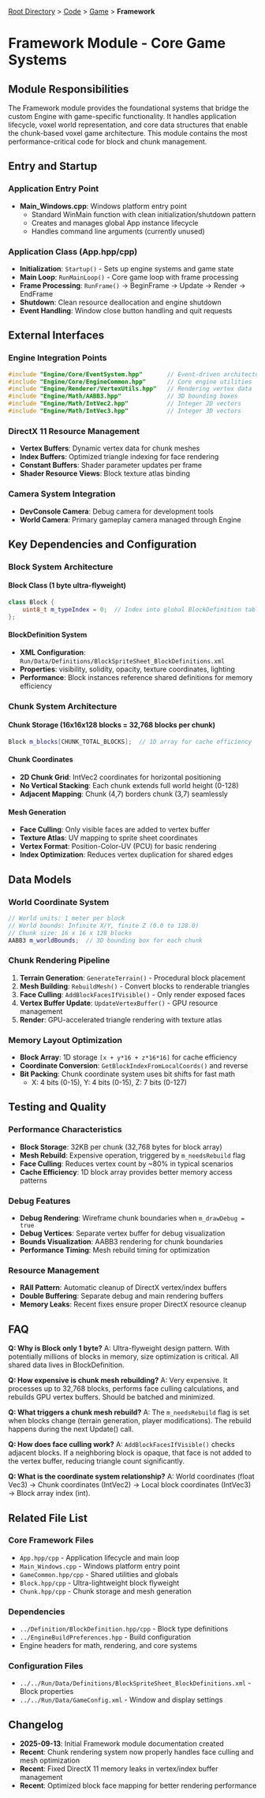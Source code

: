 [Root Directory](../../../CLAUDE.md) > [Code](../../) > [Game](../) > **Framework**

# Framework Module - Core Game Systems

## Module Responsibilities

The Framework module provides the foundational systems that bridge the custom Engine with game-specific functionality. It handles application lifecycle, voxel world representation, and core data structures that enable the chunk-based voxel game architecture. This module contains the most performance-critical code for block and chunk management.

## Entry and Startup

### Application Entry Point
- **Main_Windows.cpp**: Windows platform entry point
  - Standard WinMain function with clean initialization/shutdown pattern
  - Creates and manages global App instance lifecycle
  - Handles command line arguments (currently unused)

### Application Class (App.hpp/cpp)
- **Initialization**: `Startup()` - Sets up engine systems and game state
- **Main Loop**: `RunMainLoop()` - Core game loop with frame processing
- **Frame Processing**: `RunFrame()` → BeginFrame → Update → Render → EndFrame
- **Shutdown**: Clean resource deallocation and engine shutdown
- **Event Handling**: Window close button handling and quit requests

## External Interfaces

### Engine Integration Points
```cpp
#include "Engine/Core/EventSystem.hpp"       // Event-driven architecture
#include "Engine/Core/EngineCommon.hpp"      // Core engine utilities
#include "Engine/Renderer/VertexUtils.hpp"   // Rendering vertex data
#include "Engine/Math/AABB3.hpp"             // 3D bounding boxes
#include "Engine/Math/IntVec2.hpp"           // Integer 2D vectors
#include "Engine/Math/IntVec3.hpp"           // Integer 3D vectors
```

### DirectX 11 Resource Management
- **Vertex Buffers**: Dynamic vertex data for chunk meshes
- **Index Buffers**: Optimized triangle indexing for face rendering
- **Constant Buffers**: Shader parameter updates per frame
- **Shader Resource Views**: Block texture atlas binding

### Camera System Integration
- **DevConsole Camera**: Debug camera for development tools
- **World Camera**: Primary gameplay camera managed through Engine

## Key Dependencies and Configuration

### Block System Architecture
#### Block Class (1 byte ultra-flyweight)
```cpp
class Block {
    uint8_t m_typeIndex = 0;  // Index into global BlockDefinition table
};
```

#### BlockDefinition System
- **XML Configuration**: `Run/Data/Definitions/BlockSpriteSheet_BlockDefinitions.xml`
- **Properties**: visibility, solidity, opacity, texture coordinates, lighting
- **Performance**: Block instances reference shared definitions for memory efficiency

### Chunk System Architecture
#### Chunk Storage (16x16x128 blocks = 32,768 blocks per chunk)
```cpp
Block m_blocks[CHUNK_TOTAL_BLOCKS];  // 1D array for cache efficiency
```

#### Chunk Coordinates
- **2D Chunk Grid**: IntVec2 coordinates for horizontal positioning
- **No Vertical Stacking**: Each chunk extends full world height (0-128)
- **Adjacent Mapping**: Chunk (4,7) borders chunk (3,7) seamlessly

#### Mesh Generation
- **Face Culling**: Only visible faces are added to vertex buffer
- **Texture Atlas**: UV mapping to sprite sheet coordinates
- **Vertex Format**: Position-Color-UV (PCU) for basic rendering
- **Index Optimization**: Reduces vertex duplication for shared edges

## Data Models

### World Coordinate System
```cpp
// World units: 1 meter per block
// World bounds: Infinite X/Y, finite Z (0.0 to 128.0)
// Chunk size: 16 x 16 x 128 blocks
AABB3 m_worldBounds;  // 3D bounding box for each chunk
```

### Chunk Rendering Pipeline
1. **Terrain Generation**: `GenerateTerrain()` - Procedural block placement
2. **Mesh Building**: `RebuildMesh()` - Convert blocks to renderable triangles
3. **Face Culling**: `AddBlockFacesIfVisible()` - Only render exposed faces
4. **Vertex Buffer Update**: `UpdateVertexBuffer()` - GPU resource management
5. **Render**: GPU-accelerated triangle rendering with texture atlas

### Memory Layout Optimization
- **Block Array**: 1D storage `[x + y*16 + z*16*16]` for cache efficiency
- **Coordinate Conversion**: `GetBlockIndexFromLocalCoords()` and reverse
- **Bit Packing**: Chunk coordinate system uses bit shifts for fast math
  - X: 4 bits (0-15), Y: 4 bits (0-15), Z: 7 bits (0-127)

## Testing and Quality

### Performance Characteristics
- **Block Storage**: 32KB per chunk (32,768 bytes for block array)
- **Mesh Rebuild**: Expensive operation, triggered by `m_needsRebuild` flag
- **Face Culling**: Reduces vertex count by ~80% in typical scenarios
- **Cache Efficiency**: 1D block array provides better memory access patterns

### Debug Features
- **Debug Rendering**: Wireframe chunk boundaries when `m_drawDebug = true`
- **Debug Vertices**: Separate vertex buffer for debug visualization
- **Bounds Visualization**: AABB3 rendering for chunk boundaries
- **Performance Timing**: Mesh rebuild timing for optimization

### Resource Management
- **RAII Pattern**: Automatic cleanup of DirectX vertex/index buffers
- **Double Buffering**: Separate debug and main rendering buffers
- **Memory Leaks**: Recent fixes ensure proper DirectX resource cleanup

## FAQ

**Q: Why is Block only 1 byte?**
A: Ultra-flyweight design pattern. With potentially millions of blocks in memory, size optimization is critical. All shared data lives in BlockDefinition.

**Q: How expensive is chunk mesh rebuilding?**
A: Very expensive. It processes up to 32,768 blocks, performs face culling calculations, and rebuilds GPU vertex buffers. Should be batched and minimized.

**Q: What triggers a chunk mesh rebuild?**
A: The `m_needsRebuild` flag is set when blocks change (terrain generation, player modifications). The rebuild happens during the next Update() call.

**Q: How does face culling work?**
A: `AddBlockFacesIfVisible()` checks adjacent blocks. If a neighboring block is opaque, that face is not added to the vertex buffer, reducing triangle count significantly.

**Q: What is the coordinate system relationship?**
A: World coordinates (float Vec3) → Chunk coordinates (IntVec2) → Local block coordinates (IntVec3) → Block array index (int).

## Related File List

### Core Framework Files
- `App.hpp/cpp` - Application lifecycle and main loop
- `Main_Windows.cpp` - Windows platform entry point
- `GameCommon.hpp/cpp` - Shared utilities and globals
- `Block.hpp/cpp` - Ultra-lightweight block flyweight
- `Chunk.hpp/cpp` - Chunk storage and mesh generation

### Dependencies
- `../Definition/BlockDefinition.hpp/cpp` - Block type definitions
- `../EngineBuildPreferences.hpp` - Build configuration
- Engine headers for math, rendering, and core systems

### Configuration Files
- `../../Run/Data/Definitions/BlockSpriteSheet_BlockDefinitions.xml` - Block properties
- `../../Run/Data/GameConfig.xml` - Window and display settings

## Changelog

- **2025-09-13**: Initial Framework module documentation created
- **Recent**: Chunk rendering system now properly handles face culling and mesh optimization
- **Recent**: Fixed DirectX 11 memory leaks in vertex/index buffer management
- **Recent**: Optimized block face mapping for better rendering performance